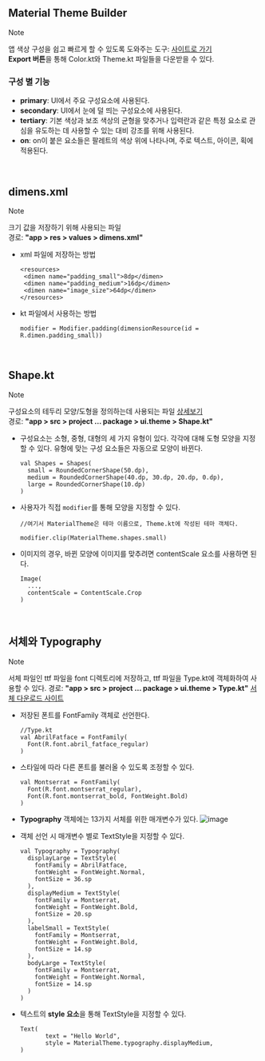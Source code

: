 <p>
  <h2>Material Theme Builder</h2>
  
  > [!NOTE]
  > 앱 색상 구성을 쉽고 빠르게 할 수 있도록 도와주는 도구: [사이트로 가기](https://m3.material.io/theme-builder#/custom)   
  >**Export 버튼**을 통해 Color.kt와 Theme.kt 파일들을 다운받을 수 있다. 

  ### 구성 별 기능
  - **primary**: UI에서 주요 구성요소에 사용된다.
  - **secondary**: UI에서 눈에 덜 띄는 구성요소에 사용된다.
  - **tertiary**: 기본 색상과 보조 색상의 균형을 맞추거나 입력란과 같은 특정 요소로 관심을 유도하는 데 사용할 수 있는 대비 강조를 위해 사용된다.
  - **on**: on이 붙은 요소들은 팔레트의 색상 위에 나타나며, 주로 텍스트, 아이콘, 획에 적용된다.
<br>
  <h2>dimens.xml</h2>
  
  > [!NOTE]
  > 크기 값을 저장하기 위해 사용되는 파일  
  > 경로: **"app > res > values > dimens.xml"**

  - xml 파일에 저장하는 방법
    ```
    <resources>
     <dimen name="padding_small">8dp</dimen>
     <dimen name="padding_medium">16dp</dimen>
     <dimen name="image_size">64dp</dimen>
    </resources>
    ```
  - kt 파일에서 사용하는 방법
    ```
    modifier = Modifier.padding(dimensionResource(id = R.dimen.padding_small))
    ```

  <br>
  <h2>Shape.kt</h2>

  > [!NOTE]
  > 구성요소의 테두리 모양/도형을 정의하는데 사용되는 파일 [상세보기](https://m3.material.io/styles/shape/shape-scale-tokens#b09934f1-1b0f-4ce4-ade6-4a1f138add6c)   
  > 경로: **"app > src > project ... package > ui.theme > Shape.kt"**
   

  - 구성요소는 소형, 중형, 대형의 세 가지 유형이 있다. 각각에 대해 도형 모양을 지정할 수 있다. 유형에 맞는 구성 요소들은 자동으로 모양이 바뀐다.
    ```
    val Shapes = Shapes(
      small = RoundedCornerShape(50.dp),
      medium = RoundedCornerShape(40.dp, 30.dp, 20.dp, 0.dp),
      large = RoundedCornerShape(10.dp)
    )
    ```
  - 사용자가 직접 `modifier`를 통해 모양을 지정할 수 있다.
    ```
    //여기서 MaterialTheme은 테마 이름으로, Theme.kt에 작성된 테마 객체다.
    
    modifier.clip(MaterialTheme.shapes.small)
    ```
  - 이미지의 경우, 바뀐 모양에 이미지를 맞추려면 contentScale 요소를 사용하면 된다.
    ```
    Image(
      ...,
      contentScale = ContentScale.Crop
    )
    ```

  <br>
  <h2>서체와 Typography</h2>
  
  > [!NOTE]
  > 서체 파일인 ttf 파일을 font 디렉토리에 저장하고, ttf 파일을 Type.kt에 객체화하여 사용할 수 있다.
  > 경로: **"app > src > project ... package > ui.theme > Type.kt"**
  > [서체 다운로드 사이트](https://fonts.google.com/?hl=ko)  

  - 저장된 폰트를 FontFamily 객체로 선언한다.
    ```
    //Type.kt
    val AbrilFatface = FontFamily(
      Font(R.font.abril_fatface_regular)
    )
    ```
  - 스타일에 따라 다른 폰트를 불러올 수 있도록 조정할 수 있다.
    ```
    val Montserrat = FontFamily(
      Font(R.font.montserrat_regular),
      Font(R.font.montserrat_bold, FontWeight.Bold)
    )
    ```
  - **Typography** 객체에는 13가지 서체를 위한 매개변수가 있다.
    ![image](https://github.com/boiledCompose/Woof/assets/101652649/9e858568-43c8-4e37-a16e-6c74f6f7e2ba)
    
  - 객체 선언 시 매개변수 별로 TextStyle을 지정할 수 있다.
    ```
    val Typography = Typography(
      displayLarge = TextStyle(
        fontFamily = AbrilFatface,
        fontWeight = FontWeight.Normal,
        fontSize = 36.sp
      ),
      displayMedium = TextStyle(
        fontFamily = Montserrat,
        fontWeight = FontWeight.Bold,
        fontSize = 20.sp
      ),
      labelSmall = TextStyle(
        fontFamily = Montserrat,
        fontWeight = FontWeight.Bold,
        fontSize = 14.sp
      ),
      bodyLarge = TextStyle(
        fontFamily = Montserrat,
        fontWeight = FontWeight.Normal,
        fontSize = 14.sp
      )
    )
    ```
  - 텍스트의 **style 요소**을 통해 TextStyle을 지정할 수 있다.
    ```
    Text(
           text = "Hello World",
           style = MaterialTheme.typography.displayMedium,
    )
    ```
</p>
